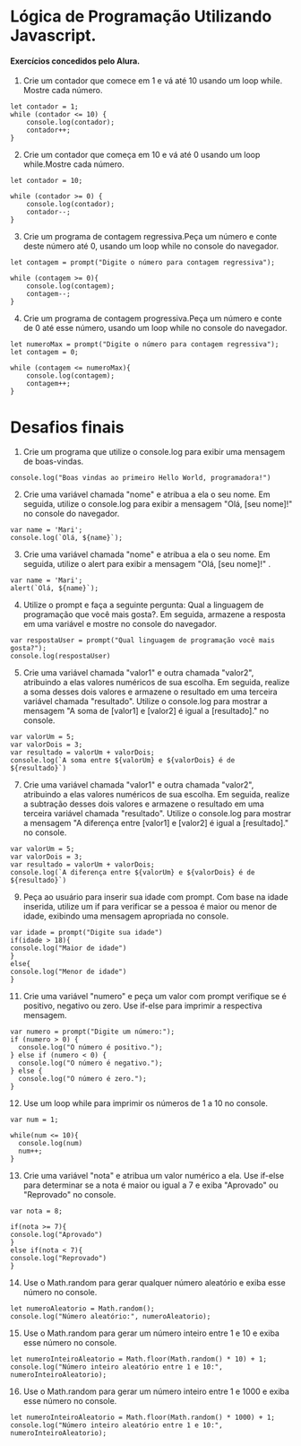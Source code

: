 # Lógica de Programação Utilizando Javascript.

#### Exercícios concedidos pelo Alura.

1) Crie um contador que comece em 1 e vá até 10 usando um loop while. Mostre cada número.

```
let contador = 1;
while (contador <= 10) {
    console.log(contador);
    contador++;
}
```
2) Crie um contador que começa em 10 e vá até 0 usando um loop while.Mostre cada número.

```
let contador = 10;

while (contador >= 0) {
    console.log(contador);
    contador--;
}
  ``` 


3) Crie um programa de contagem regressiva.Peça um número e conte deste número até 0, usando um loop while no console do navegador.
```
let contagem = prompt("Digite o número para contagem regressiva");

while (contagem >= 0){
    console.log(contagem);
    contagem--;
}
```

4) Crie um programa de contagem progressiva.Peça um número e conte de 0 até esse número, usando um loop while no console do navegador.
```
let numeroMax = prompt("Digite o número para contagem regressiva");
let contagem = 0;

while (contagem <= numeroMax){
    console.log(contagem);
    contagem++;
}
```
# Desafios finais

1) Crie um programa que utilize o console.log para exibir uma mensagem de boas-vindas.
```
console.log("Boas vindas ao primeiro Hello World, programadora!")
```

2) Crie uma variável chamada "nome" e atribua a ela o seu nome. Em seguida, utilize o console.log para exibir a mensagem "Olá, [seu nome]!" no console do navegador.
```
var name = 'Mari';
console.log(`Olá, ${name}`);
```

3) Crie uma variável chamada "nome" e atribua a ela o seu nome. Em seguida, utilize o alert para exibir a mensagem "Olá, [seu nome]!" .
```
var name = 'Mari';
alert(`Olá, ${name}`);
```

4) Utilize o prompt e faça a seguinte pergunta: Qual a linguagem de programação que você mais gosta?. Em seguida, armazene a resposta em uma variável e mostre no console do navegador.
```
var respostaUser = prompt("Qual linguagem de programação você mais gosta?");
console.log(respostaUser)
```

5) Crie uma variável chamada "valor1" e outra chamada "valor2", atribuindo a elas valores numéricos de sua escolha. Em seguida, realize a soma desses dois valores e armazene o resultado em uma terceira variável chamada "resultado". Utilize o console.log para mostrar a mensagem "A soma de [valor1] e [valor2] é igual a [resultado]." no console.
```
var valorUm = 5;
var valorDois = 3;
var resultado = valorUm + valorDois;
console.log(`A soma entre ${valorUm} e ${valorDois} é de ${resultado}`)
```

7) Crie uma variável chamada "valor1" e outra chamada "valor2", atribuindo a elas valores numéricos de sua escolha. Em seguida, realize a subtração desses dois valores e armazene o resultado em uma terceira variável chamada "resultado". Utilize o console.log para mostrar a mensagem "A diferença entre [valor1] e [valor2] é igual a [resultado]." no console.
```
var valorUm = 5;
var valorDois = 3;
var resultado = valorUm + valorDois;
console.log(`A diferença entre ${valorUm} e ${valorDois} é de ${resultado}`)
```

9) Peça ao usuário para inserir sua idade com prompt. Com base na idade inserida, utilize um if para verificar se a pessoa é maior ou menor de idade, exibindo uma mensagem apropriada no console.

```
var idade = prompt("Digite sua idade")
if(idade > 18){
console.log("Maior de idade")
}
else{
console.log("Menor de idade")
}
```

11) Crie uma variável "numero" e peça um valor com prompt verifique se é positivo, negativo ou zero. Use if-else para imprimir a respectiva mensagem.
```
var numero = prompt("Digite um número:");
if (numero > 0) {
  console.log("O número é positivo.");
} else if (numero < 0) {
  console.log("O número é negativo.");
} else {
  console.log("O número é zero.");
}
```

12) Use um loop while para imprimir os números de 1 a 10 no console.
```
var num = 1;

while(num <= 10){
  console.log(num)
  num++;
}
```

13) Crie uma variável "nota" e atribua um valor numérico a ela. Use if-else para determinar se a nota é maior ou igual a 7 e exiba "Aprovado" ou "Reprovado" no console.

```
var nota = 8;

if(nota >= 7){
console.log("Aprovado")
}
else if(nota < 7){
console.log("Reprovado")
}
```

14) Use o Math.random para gerar qualquer número aleatório e exiba esse número no console.
```
let numeroAleatorio = Math.random();
console.log("Número aleatório:", numeroAleatorio);
```

15) Use o Math.random para gerar um número inteiro entre 1 e 10 e exiba esse número no console.
```
let numeroInteiroAleatorio = Math.floor(Math.random() * 10) + 1;
console.log("Número inteiro aleatório entre 1 e 10:", numeroInteiroAleatorio); 
```

16) Use o Math.random para gerar um número inteiro entre 1 e 1000 e exiba esse número no console.
```
let numeroInteiroAleatorio = Math.floor(Math.random() * 1000) + 1;
console.log("Número inteiro aleatório entre 1 e 10:", numeroInteiroAleatorio);
```

